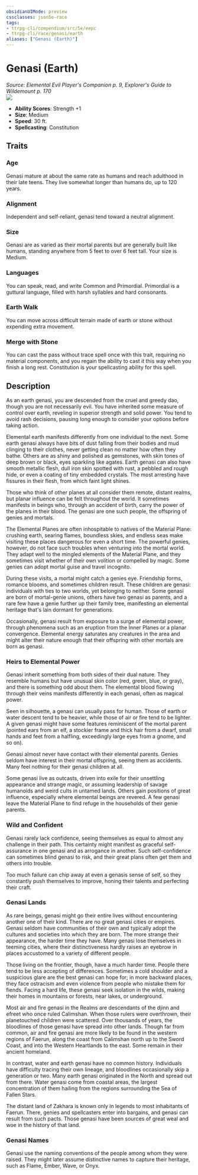 ```yaml
---
obsidianUIMode: preview
cssclasses: json5e-race
tags:
- ttrpg-cli/compendium/src/5e/eepc
- ttrpg-cli/race/genasi/earth
aliases: ["Genasi (Earth)"]
---
```

# Genasi (Earth)
*Source: Elemental Evil Player's Companion p. 9, Explorer's Guide to Wildemount p. 170*  
![](races/EEPC/Genasi.webp#right)  

- **Ability Scores**: Strength +1
- **Size**: Medium
- **Speed**: 30 ft.
- **Spellcasting**: Constitution

## Traits

### Age

Genasi mature at about the same rate as humans and reach adulthood in their late teens. They live somewhat longer than humans do, up to 120 years.

### Alignment

Independent and self-reliant, genasi tend toward a neutral alignment.

### Size

Genasi are as varied as their mortal parents but are generally built like humans, standing anywhere from 5 feet to over 6 feet tall. Your size is Medium.

### Languages

You can speak, read, and write Common and Primordial. Primordial is a guttural language, filled with harsh syllables and hard consonants.

### Earth Walk

You can move across difficult terrain made of earth or stone without expending extra movement.

### Merge with Stone

You can cast the pass without trace spell once with this trait, requiring no material components, and you regain the ability to cast it this way when you finish a long rest. Constitution is your spellcasting ability for this spell.

## Description

As an earth genasi, you are descended from the cruel and greedy dao, though you are not necessarily evil. You have inherited some measure of control over earth, reveling in superior strength and solid power. You tend to avoid rash decisions, pausing long enough to consider your options before taking action.

Elemental earth manifests differently from one individual to the next. Some earth genasi always have bits of dust falling from their bodies and mud clinging to their clothes, never getting clean no matter how often they bathe. Others are as shiny and polished as gemstones, with skin tones of deep brown or black, eyes sparkling like agates. Earth genasi can also have smooth metallic flesh, dull iron skin spotted with rust, a pebbled and rough hide, or even a coating of tiny embedded crystals. The most arresting have fissures in their flesh, from which faint light shines.

Those who think of other planes at all consider them remote, distant realms, but planar influence can be felt throughout the world. It sometimes manifests in beings who, through an accident of birth, carry the power of the planes in their blood. The genasi are one such people, the offspring of genies and mortals.

The Elemental Planes are often inhospitable to natives of the Material Plane: crushing earth, searing flames, boundless skies, and endless seas make visiting these places dangerous for even a short time. The powerful genies, however, do not face such troubles when venturing into the mortal world. They adapt well to the mingled elements of the Material Plane, and they sometimes visit whether of their own volition or compelled by magic. Some genies can adopt mortal guise and travel incognito.

During these visits, a mortal might catch a genies eye. Friendship forms, romance blooms, and sometimes children result. These children are genasi: individuals with ties to two worlds, yet belonging to neither. Some genasi are born of mortal-genie unions, others have two genasi as parents, and a rare few have a genie further up their family tree, manifesting an elemental heritage that's lain dormant for generations.

Occasionally, genasi result from exposure to a surge of elemental power, through phenomena such as an eruption from the Inner Planes or a planar convergence. Elemental energy saturates any creatures in the area and might alter their nature enough that their offspring with other mortals are born as genasi.

### Heirs to Elemental Power

Genasi inherit something from both sides of their dual nature. They resemble humans but have unusual skin color (red, green, blue, or gray), and there is something odd about them. The elemental blood flowing through their veins manifests differently in each genasi, often as magical power.

Seen in silhouette, a genasi can usually pass for human. Those of earth or water descent tend to be heavier, while those of air or fire tend to be lighter. A given genasi might have some features reminiscent of the mortal parent (pointed ears from an elf, a stockier frame and thick hair from a dwarf, small hands and feet from a halfling, exceedingly large eyes from a gnome, and so on).

Genasi almost never have contact with their elemental parents. Genies seldom have interest in their mortal offspring, seeing them as accidents. Many feel nothing for their genasi children at all.

Some genasi live as outcasts, driven into exile for their unsettling appearance and strange magic, or assuming leadership of savage humanoids and weird cults in untamed lands. Others gain positions of great influence, especially where elemental beings are revered. A few genasi leave the Material Plane to find refuge in the households of their genie parents.

### Wild and Confident

Genasi rarely lack confidence, seeing themselves as equal to almost any challenge in their path. This certainty might manifest as graceful self-assurance in one genasi and as arrogance in another. Such self-confidence can sometimes blind genasi to risk, and their great plans often get them and others into trouble.

Too much failure can chip away at even a genasis sense of self, so they constantly push themselves to improve, honing their talents and perfecting their craft.

### Genasi Lands

As rare beings, genasi might go their entire lives without encountering another one of their kind. There are no great genasi cities or empires. Genasi seldom have communities of their own and typically adopt the cultures and societies into which they are born. The more strange their appearance, the harder time they have. Many genasi lose themselves in teeming cities, where their distinctiveness hardly raises an eyebrow in places accustomed to a variety of different people.

Those living on the frontier, though, have a much harder time. People there tend to be less accepting of differences. Sometimes a cold shoulder and a suspicious glare are the best genasi can hope for; in more backward places, they face ostracism and even violence from people who mistake them for fiends. Facing a hard life, these genasi seek isolation in the wilds, making their homes in mountains or forests, near lakes, or underground.

Most air and fire genasi in the Realms are descendants of the djinn and efreet who once ruled Calimshan. When those rulers were overthrown, their planetouched children were scattered. Over thousands of years, the bloodlines of those genasi have spread into other lands. Though far from common, air and fire genasi are more likely to be found in the western regions of Faerun, along the coast from Calimshan north up to the Sword Coast, and into the Western Heartlands to the east. Some remain in their ancient homeland.

In contrast, water and earth genasi have no common history. Individuals have difficulty tracing their own lineage, and bloodlines occasionally skip a generation or two. Many earth genasi originated in the North and spread out from there. Water genasi come from coastal areas, the largest concentration of them hailing from the regions surrounding the Sea of Fallen Stars.

The distant land of Zakhara is known only in legends to most inhabitants of Faerun. There, genies and spellcasters enter into bargains, and genasi can result from such pacts. Those genasi have been sources of great weal and woe in the history of that land.

### Genasi Names

Genasi use the naming conventions of the people among whom they were raised. They might later assume distinctive names to capture their heritage, such as Flame, Ember, Wave, or Onyx.